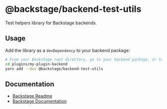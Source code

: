# @backstage/backend-test-utils

Test helpers library for Backstage backends.

## Usage

Add the library as a `devDependency` to your backend package:

```sh
# From your Backstage root directory, go to your backend package, or to a backend plugin
cd plugins/my-plugin-backend
yarn add --dev @backstage/backend-test-utils
```

## Documentation

- [Backstage Readme](https://github.com/backstage/backstage/blob/master/README.md)
- [Backstage Documentation](https://backstage.io/docs)
